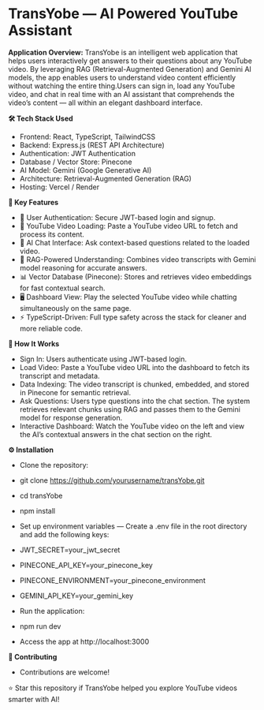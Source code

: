 # TransYobe — AI Powered YouTube Assistant
</hr>

**Application Overview:**
TransYobe is an intelligent web application that helps users interactively get answers to their questions about any YouTube video. By leveraging RAG (Retrieval-Augmented Generation) and Gemini AI models, 
the app enables users to understand video content efficiently without watching the entire thing.Users can sign in, load any YouTube video, and chat in real time with an 
AI assistant that comprehends the video’s content — all within an elegant dashboard interface.

**🛠 Tech Stack Used**

- Frontend: React, TypeScript, TailwindCSS
- Backend: Express.js (REST API Architecture)
- Authentication: JWT Authentication
- Database / Vector Store: Pinecone
- AI Model: Gemini (Google Generative AI)
- Architecture: Retrieval-Augmented Generation (RAG)
- Hosting: Vercel / Render

**🚀 Key Features**

- 🔐 User Authentication: Secure JWT-based login and signup.
- 🎥 YouTube Video Loading: Paste a YouTube video URL to fetch and process its content.
- 💬 AI Chat Interface: Ask context-based questions related to the loaded video.
- 🧠 RAG-Powered Understanding: Combines video transcripts with Gemini model reasoning for accurate answers.
- 📊 Vector Database (Pinecone): Stores and retrieves video embeddings for fast contextual search.
- 🖥 Dashboard View: Play the selected YouTube video while chatting simultaneously on the same page.
- ⚡ TypeScript-Driven: Full type safety across the stack for cleaner and more reliable code.

**🔄 How It Works**

- Sign In: Users authenticate using JWT-based login.
- Load Video: Paste a YouTube video URL into the dashboard to fetch its transcript and metadata.
- Data Indexing: The video transcript is chunked, embedded, and stored in Pinecone for semantic retrieval.
- Ask Questions: Users type questions into the chat section. The system retrieves relevant chunks using RAG and passes them to the Gemini model for response generation.
- Interactive Dashboard: Watch the YouTube video on the left and view the AI’s contextual answers in the chat section on the right.

**⚙️ Installation**
- Clone the repository:
- git clone https://github.com/yourusername/transYobe.git
- cd transYobe
- npm install

- Set up environment variables — Create a .env file in the root directory and add the following keys:

- JWT_SECRET=your_jwt_secret
- PINECONE_API_KEY=your_pinecone_key
- PINECONE_ENVIRONMENT=your_pinecone_environment
- GEMINI_API_KEY=your_gemini_key

- Run the application:
- npm run dev
- Access the app at http://localhost:3000

**🤝 Contributing**
- Contributions are welcome!

⭐ Star this repository if TransYobe helped you explore YouTube videos smarter with AI!
